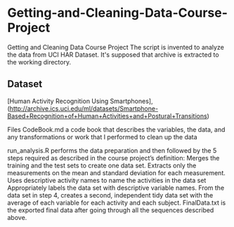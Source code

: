 # Getting-and-Cleaning-Data-Course-Project
Getting and Cleaning Data Course Project
The script is invented to analyze the data from UCI HAR Dataset. It's supposed that archive is extracted to the working directory.

## Dataset
[Human Activity Recognition Using Smartphones],(http://archive.ics.uci.edu/ml/datasets/Smartphone-Based+Recognition+of+Human+Activities+and+Postural+Transitions)

Files
CodeBook.md a code book that describes the variables, the data, and any transformations or work that I performed to clean up the data

run_analysis.R performs the data preparation and then followed by the 5 steps required as described in the course project’s definition:
Merges the training and the test sets to create one data set.
Extracts only the measurements on the mean and standard deviation for each measurement.
Uses descriptive activity names to name the activities in the data set
Appropriately labels the data set with descriptive variable names.
From the data set in step 4, creates a second, independent tidy data set with the average of each variable for each activity and each subject.
FinalData.txt is the exported final data after going through all the sequences described above.
